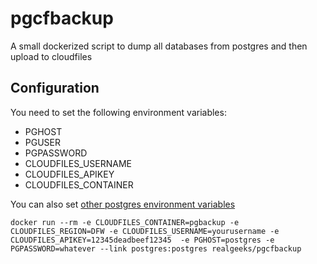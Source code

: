# pgcfbackup

A small dockerized script to dump all databases from postgres and then upload to cloudfiles


## Configuration

You need to set the following environment variables:

  * PGHOST
  * PGUSER
  * PGPASSWORD
  * CLOUDFILES_USERNAME
  * CLOUDFILES_APIKEY
  * CLOUDFILES_CONTAINER

You can also set [other postgres environment variables](http://www.postgresql.org/docs/9.1/static/libpq-envars.html)


```
docker run --rm -e CLOUDFILES_CONTAINER=pgbackup -e CLOUDFILES_REGION=DFW -e CLOUDFILES_USERNAME=yourusername -e CLOUDFILES_APIKEY=12345deadbeef12345  -e PGHOST=postgres -e PGPASSWORD=whatever --link postgres:postgres realgeeks/pgcfbackup
```




